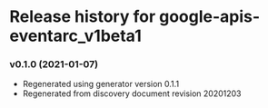 # Release history for google-apis-eventarc_v1beta1

### v0.1.0 (2021-01-07)

* Regenerated using generator version 0.1.1
* Regenerated from discovery document revision 20201203

